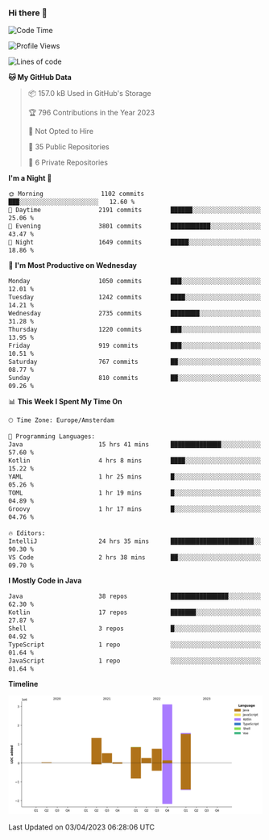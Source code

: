### Hi there 👋


<!--START_SECTION:waka-->
![Code Time](http://img.shields.io/badge/Code%20Time-3%2C132%20hrs%2055%20mins-blue)

![Profile Views](http://img.shields.io/badge/Profile%20Views-0-blue)

![Lines of code](https://img.shields.io/badge/From%20Hello%20World%20I%27ve%20Written-8.5%20million%20lines%20of%20code-blue)

**🐱 My GitHub Data** 

> 📦 157.0 kB Used in GitHub's Storage 
 > 
> 🏆 796 Contributions in the Year 2023
 > 
> 🚫 Not Opted to Hire
 > 
> 📜 35 Public Repositories 
 > 
> 🔑 6 Private Repositories 
 > 
**I'm a Night 🦉** 

```text
🌞 Morning                1102 commits        ███░░░░░░░░░░░░░░░░░░░░░░   12.60 % 
🌆 Daytime                2191 commits        ██████░░░░░░░░░░░░░░░░░░░   25.06 % 
🌃 Evening                3801 commits        ███████████░░░░░░░░░░░░░░   43.47 % 
🌙 Night                  1649 commits        █████░░░░░░░░░░░░░░░░░░░░   18.86 % 
```
📅 **I'm Most Productive on Wednesday** 

```text
Monday                   1050 commits        ███░░░░░░░░░░░░░░░░░░░░░░   12.01 % 
Tuesday                  1242 commits        ████░░░░░░░░░░░░░░░░░░░░░   14.21 % 
Wednesday                2735 commits        ████████░░░░░░░░░░░░░░░░░   31.28 % 
Thursday                 1220 commits        ███░░░░░░░░░░░░░░░░░░░░░░   13.95 % 
Friday                   919 commits         ███░░░░░░░░░░░░░░░░░░░░░░   10.51 % 
Saturday                 767 commits         ██░░░░░░░░░░░░░░░░░░░░░░░   08.77 % 
Sunday                   810 commits         ██░░░░░░░░░░░░░░░░░░░░░░░   09.26 % 
```


📊 **This Week I Spent My Time On** 

```text
🕑︎ Time Zone: Europe/Amsterdam

💬 Programming Languages: 
Java                     15 hrs 41 mins      ██████████████░░░░░░░░░░░   57.60 % 
Kotlin                   4 hrs 8 mins        ████░░░░░░░░░░░░░░░░░░░░░   15.22 % 
YAML                     1 hr 25 mins        █░░░░░░░░░░░░░░░░░░░░░░░░   05.26 % 
TOML                     1 hr 19 mins        █░░░░░░░░░░░░░░░░░░░░░░░░   04.89 % 
Groovy                   1 hr 17 mins        █░░░░░░░░░░░░░░░░░░░░░░░░   04.76 % 

🔥 Editors: 
IntelliJ                 24 hrs 35 mins      ███████████████████████░░   90.30 % 
VS Code                  2 hrs 38 mins       ██░░░░░░░░░░░░░░░░░░░░░░░   09.70 % 
```

**I Mostly Code in Java** 

```text
Java                     38 repos            ████████████████░░░░░░░░░   62.30 % 
Kotlin                   17 repos            ███████░░░░░░░░░░░░░░░░░░   27.87 % 
Shell                    3 repos             █░░░░░░░░░░░░░░░░░░░░░░░░   04.92 % 
TypeScript               1 repo              ░░░░░░░░░░░░░░░░░░░░░░░░░   01.64 % 
JavaScript               1 repo              ░░░░░░░░░░░░░░░░░░░░░░░░░   01.64 % 
```



**Timeline**

![Lines of Code chart](https://raw.githubusercontent.com/powercasgamer/powercasgamer/master/assets/bar_graph.png)


 Last Updated on 03/04/2023 06:28:06 UTC
<!--END_SECTION:waka-->
